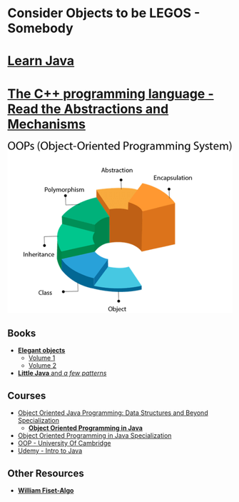 # Consider Objects to be LEGOS - Somebody
# [Learn Java](https://docs.oracle.com/javase/tutorial/index.html)  
# [The C++ programming language - Read the Abstractions and Mechanisms](http://index-of.co.uk/Programming/The%20C++%20Programming.Language.4th.Edition.Jun.2013%5BA4%5D.pdf)
![alt text](https://github.com/SyedT1/Java/blob/main/img/java-oops.jpg)  


## Books
+ [**Elegant objects**](https://www.elegantobjects.org/)
   + [Volume 1](https://www.yegor256.com/elegant-objects.html)
   + [Volume 2](https://www.goodreads.com/book/show/34993317-elegant-objects)
+ [**Little Java** and _a few patterns_](https://mitpress.mit.edu/books/little-java-few-patterns)



## Courses
+ [Object Oriented Java Programming: Data Structures and Beyond Specialization](https://www.coursera.org/specializations/java-object-oriented)
    + **[Object Oriented Programming in Java](https://www.coursera.org/learn/object-oriented-java/)**
+ [Object Oriented Programming in Java Specialization](https://www.coursera.org/specializations/object-oriented-programming)
+ [OOP - University Of Cambridge](https://www.cl.cam.ac.uk/teaching/1920/OOProg/materials.html)
+ [Udemy - Intro to Java](https://www.udemy.com/course/java-programming-basics/)


## Other Resources
  + **[William Fiset-Algo](https://github.com/williamfiset/Algorithms)**
